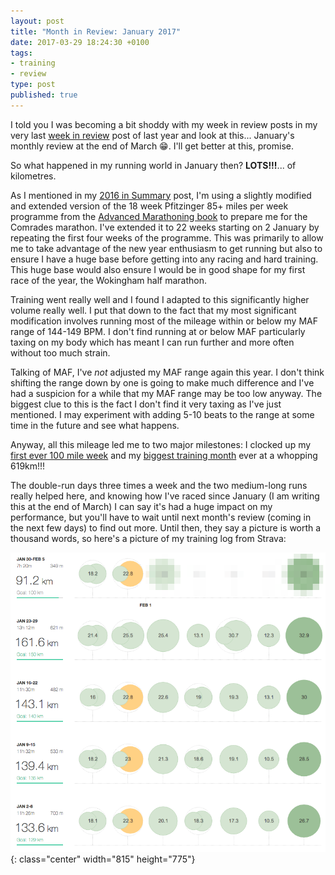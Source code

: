 ```yaml
---
layout: post
title: "Month in Review: January 2017"
date: 2017-03-29 18:24:30 +0100
tags:
- training
- review
type: post
published: true
---
```


I told you I was becoming a bit shoddy with my week in review posts in my very last [week in review](/week-in-review-26-dec-1-jan-17) post of last year and look at this... January's monthly review at the end of March 😁.  I'll get better at this, promise.

So what happened in my running world in January then?  **LOTS!!!**... of kilometres.

As I mentioned in my [2016 in Summary](/2016-in-summary) post, I'm using a slightly modified and extended version of the 18 week Pfitzinger 85+ miles per week programme from the [Advanced Marathoning book](https://www.amazon.co.uk/dp/B0026IUOX2/) to prepare me for the Comrades marathon. I've extended it to 22 weeks starting on 2 January by repeating the first four weeks of the programme.  This was primarily to allow me to take advantage of the new year enthusiasm to get running but also to ensure I have a huge base before getting into any racing and hard training.  This huge base would also ensure I would be in good shape for my first race of the year, the Wokingham half marathon.

Training went really well and I found I adapted to this significantly higher volume really well. I put that down to the fact that my most significant modification involves running most of the mileage within or below my MAF range of 144-149 BPM. I don't find running at or below MAF particularly taxing on my body which has meant I can run further and more often without too much strain.

Talking of MAF, I've _not_ adjusted my MAF range again this year. I don't think shifting the range down by one is going to make much difference and I've had a suspicion for a while that my MAF range may be too low anyway.  The biggest clue to this is the fact I don't find it very taxing as I've just mentioned. I may experiment with adding 5-10 beats to the range at some time in the future and see what happens.

Anyway, all this mileage led me to two major milestones: I clocked up my [first ever 100 mile week](/my-first-100-mile-week) and my [biggest training month](/my-biggest-training-month-ever-619km) ever at a whopping 619km!!!  

The double-run days three times a week and the two medium-long runs really helped here, and knowing how I've raced since January (I am writing this at the end of March) I can say it's had a huge impact on my performance, but you'll have to wait until next month's review (coming in the next few days) to find out more.  Until then, they say a picture is worth a thousand words, so here's a picture of my training log from Strava:

![Strava log: January](/assets/mir-jan-2017.png){: class="center" width="815" height="775"}
